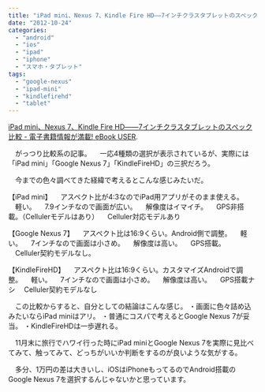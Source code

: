 ```yaml
---
title: "iPad mini、Nexus 7、Kindle Fire HD――7インチクラスタブレットのスペック比較"
date: "2012-10-24"
categories: 
  - "android"
  - "ios"
  - "ipad"
  - "iphone"
  - "スマホ・タブレット"
tags: 
  - "google-nexus"
  - "ipad-mini"
  - "kindlefirehd"
  - "tablet"
---
```


[iPad mini、Nexus 7、Kindle Fire HD――7インチクラスタブレットのスペック比較 - 電子書籍情報が満載! eBook USER](http://ebook.itmedia.co.jp/ebook/articles/1210/24/news099.html).

　がっつり比較系の記事。 　一応4種類の選択が表示されているが、実際には「iPad mini」「Google Nexus 7」「KindleFireHD」の三択だろう。

　今までの色々調べてきた経緯で考えるとこんな感じみたいだ。

【iPad mini】 　アスペクト比が4:3なのでiPad用アプリがそのまま使える。 　軽い。 　7.9インチなので画面が広い。 　解像度はイマイチ。 　GPS非搭載。（Cellulerモデルはあり） 　Celluler対応モデルあり

【Google Nexus 7】 　アスペクト比は16:9くらい。Android側で調整。 　軽い。 　7インチなので画面は小さめ。 　解像度は高い。 　GPS搭載。 　Celluler契約モデルなし。

【KindleFireHD】 　アスペクト比は16:9くらい。カスタマイズAndroidで調整。 　軽い。 　7インチなので画面は小さめ。 　解像度は高い。 　GPS搭載ナシ 　Celluler契約モデルなし

　この比較からすると、自分としての結論はこんな感じ。 ・画面に色々詰め込みたいならiPad miniはアリ。 ・普通にコスパで考えるとGoogle Nexus 7が妥当。 ・KindleFireHDは一歩遅れる。

　11月末に旅行でハワイ行った時にiPad miniとGoogle Nexus 7を実際に見比べてみて、触ってみて、どっちがいいか判断をするのが良いような気がする。

　多分、1万円の差は大きいし、iOSはiPhoneもってるのでAndroid搭載のGoogle Nexus 7を選択するんじゃないかと思っています。
